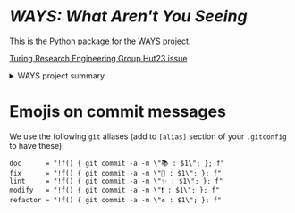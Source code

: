# _WAYS: What Aren't You Seeing_

This is the Python package for the [WAYS](https://www.turing.ac.uk/research/research-projects/ways-what-arent-you-seeing) project.

[Turing Research Engineering Group Hut23 issue](https://github.com/alan-turing-institute/Hut23/issues/407)

<details>
  <summary>
    WAYS project summary
  </summary>
“As you can see in figure 1…” may well be the most frequently made claim in science. But unlike claims concerning data, statistics, models and algorithms, those relating to visualisations are rarely evaluated or verified. So how can data scientists understand visualisations’ effectiveness and expressiveness? What is the visualisation equivalent of q-q plots, R^2 and K-folds tests?

Designing effective visualisations goes far beyond selecting a graph, scales and a ‘pretty’ style. Effective visualisations must negotiate sensitivities and interactions between visual elements (e.g. encodings, coordinate systems, guides, annotations), data (e.g. characteristics, transformations, partitions), and the discriminator function, which in this case is the perceptual and cognitive systems of humans. Despite their criticality, these methodological and design considerations are rarely surfaced, limiting the value extracted from visualisations. What does figure 1 actually visualise?

The ‘What Aren’t You Seeing’ (WAYS) project addresses 1) what we aren’t seeing in visualisations by 2) revealing the relevant knowledge, theory and practices that we are not seeing at the site of visualisation production. Our final goal is the WAYS package/library in which the properties, outcomes and affordances of visualisation designs are depicted through visualisations; a concept we term ‘Precursor Visualisations’. WAYS then addresses the challenge of generating a productive interplay between everyday visualisation work and the epistemology, practice, communication techniques and evaluation methods that should inform visualisation design at source (Robinson). To achieve this, we propose three work packages (WP1-3).

WP1 – Each advance in the efficiency, speed and scale of data analytics has diminished the value of existing visualisation techniques. Our goal is to provide solutions that can scale to thousands of parameters. Using Precursor Visualisations, layouts options are generated by ‘pinning’ the display to focal parameters given the model structure. We will expand the BackFillz.R package to include optimisation and parameterisation training algorithms such as TensorFlow and MCMC, with functionality spanning both Python and R.

WP2 – Technical fieldwork and ‘show and tell’ rapid ethnographies7 will be conducted to inform WAYS. Based on an R package prototype – GRAPHO – that archives code histories alongside the images outputted to the graphics device, we will carry out detailed, remote user research (including pilots in the Bristol Data Study group and the Jane Golding Institute Visualisation Competition) to study: 1) generative and evaluative activities in everyday visualisation workflows 2) the representation of theory within software use, and 3) the affordances and fates of scientists’ ‘creative hacks’ and preparatory visualisations.

WP3 – The final WP will develop auto-generated Precursor Visualisations for a broad range of evaluative and generative tasks involving maps, networks and time series, and for issues including uncertainty, dimension reduction and missing data. By holding data constant across permutations of visual encodings and scales a Precursor can visualise the conditions that generate depiction ambiguities, visual artefacts or representational invariance, or that hide multiscale, composite patterns. Alternatively, data characteristics can be varied (e.g. subsampling, covariation, noise), whilst holding the design constant, to visualise which patterns, boundaries and features can be detected given the data and that design.

</details>

# Emojis on commit messages

We use the following `git` aliases (add to `[alias]` section of your `.gitconfig` to have these):

```
doc      = "!f() { git commit -a -m \"📚 : $1\"; }; f"
fix      = "!f() { git commit -a -m \"🐛 : $1\"; }; f"
lint     = "!f() { git commit -a -m \"✨ : $1\"; }; f"
modify   = "!f() { git commit -a -m \"❗ : $1\"; }; f"
refactor = "!f() { git commit -a -m \"♻️ : $1\"; }; f"
```
